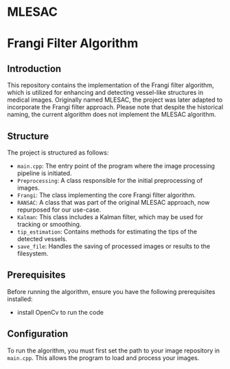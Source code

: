 # MLESAC
# Frangi Filter Algorithm

## Introduction
This repository contains the implementation of the Frangi filter algorithm, which is utilized for enhancing and detecting vessel-like structures in medical images. Originally named MLESAC, the project was later adapted to incorporate the Frangi filter approach. Please note that despite the historical naming, the current algorithm does not implement the MLESAC algorithm.

## Structure
The project is structured as follows:
- `main.cpp`: The entry point of the program where the image processing pipeline is initiated.
- `Preprocessing`: A class responsible for the initial preprocessing of images.
- `Frangi`: The class implementing the core Frangi filter algorithm.
- `RANSAC`: A class that was part of the original MLESAC approach, now repurposed for our use-case.
- `Kalman`: This class includes a Kalman filter, which may be used for tracking or smoothing.
- `tip_estimation`: Contains methods for estimating the tips of the detected vessels.
- `save_file`: Handles the saving of processed images or results to the filesystem.

## Prerequisites
Before running the algorithm, ensure you have the following prerequisites installed:
- install OpenCv to run the code

## Configuration
To run the algorithm, you must first set the path to your image repository in `main.cpp`. This allows the program to load and process your images.
